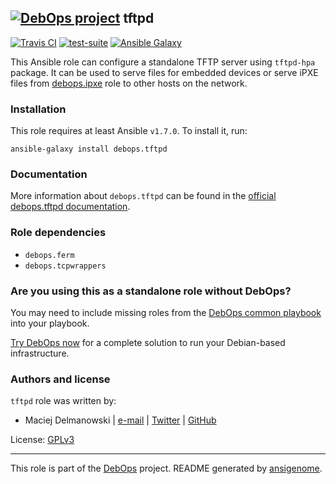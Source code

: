 ## [![DebOps project](http://debops.org/images/debops-small.png)](http://debops.org) tftpd

[![Travis CI](http://img.shields.io/travis/debops/ansible-tftpd.svg?style=flat)](http://travis-ci.org/debops/ansible-tftpd) [![test-suite](http://img.shields.io/badge/test--suite-ansible--tftpd-blue.svg?style=flat)](https://github.com/debops/test-suite/tree/master/ansible-tftpd/)  [![Ansible Galaxy](http://img.shields.io/badge/galaxy-debops.tftpd-660198.svg?style=flat)](https://galaxy.ansible.com/list#/roles/3480)

This Ansible role can configure a standalone TFTP server using `tftpd-hpa`
package. It can be used to serve files for embedded devices or serve iPXE
files from [debops.ipxe](https://github.com/debops/ansible-ipxe/) role to
other hosts on the network.

### Installation

This role requires at least Ansible `v1.7.0`. To install it, run:

    ansible-galaxy install debops.tftpd

### Documentation

More information about `debops.tftpd` can be found in the
[official debops.tftpd documentation](http://docs.debops.org/en/latest/ansible/roles/ansible-tftpd/docs/).


### Role dependencies

- `debops.ferm`
- `debops.tcpwrappers`

### Are you using this as a standalone role without DebOps?

You may need to include missing roles from the [DebOps common
playbook](https://github.com/debops/debops-playbooks/blob/master/playbooks/common.yml)
into your playbook.

[Try DebOps now](https://github.com/debops/debops) for a complete solution to run your Debian-based infrastructure.





### Authors and license

`tftpd` role was written by:
- Maciej Delmanowski | [e-mail](mailto:drybjed@gmail.com) | [Twitter](https://twitter.com/drybjed) | [GitHub](https://github.com/drybjed)

License: [GPLv3](https://tldrlegal.com/license/gnu-general-public-license-v3-%28gpl-3%29)

***

This role is part of the [DebOps](http://debops.org/) project. README generated by [ansigenome](https://github.com/nickjj/ansigenome/).
